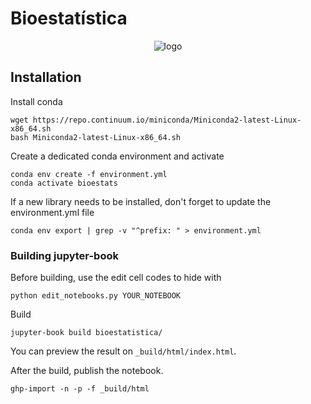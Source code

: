 # Bioestatística 

<p align="center">
  <img src="https://github.com/ridasilva/bioestatistica/blob/master/img/logo.png" alt="logo"/>
</p>

## Installation

Install conda

```
wget https://repo.continuum.io/miniconda/Miniconda2-latest-Linux-x86_64.sh
bash Miniconda2-latest-Linux-x86_64.sh

```
   
Create a dedicated conda environment and activate

```
conda env create -f environment.yml
conda activate bioestats 
```

If a new library needs to be installed, don't forget to update the environment.yml file 

```
conda env export | grep -v "^prefix: " > environment.yml 
```

### Building jupyter-book

Before building, use the edit cell codes to hide with

```
python edit_notebooks.py YOUR_NOTEBOOK
```

Build

```
jupyter-book build bioestatistica/
```

You can preview the result on `_build/html/index.html`.

After the build, publish the notebook.

```
ghp-import -n -p -f _build/html
```

